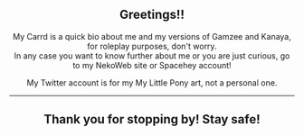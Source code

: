  <div align="center"><h2>Greetings!!</h2>

<p>My Carrd is a quick bio about me and my versions of Gamzee and Kanaya, for roleplay purposes, don't worry.
<br>In any case you want to know further about me or you are just curious, go to my NekoWeb site or Spacehey account!
<p>My Twitter account is for my My Little Pony art, not a personal one.
  <hr>
<h2>Thank you for stopping by! Stay safe!</h2></div>
